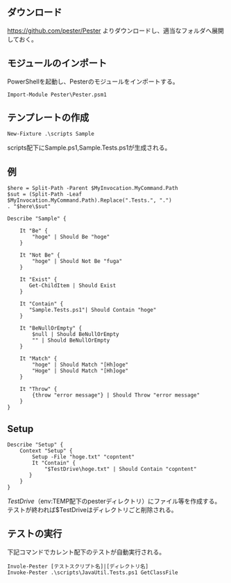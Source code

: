 ## ダウンロード
https://github.com/pester/Pester よりダウンロードし、適当なフォルダへ展開しておく。

## モジュールのインポート
PowerShellを起動し、Pesterのモジュールをインポートする。

	Import-Module Pester\Pester.psm1

## テンプレートの作成
	New-Fixture .\scripts Sample
scripts配下にSample.ps1,Sample.Tests.ps1が生成される。

## 例
	$here = Split-Path -Parent $MyInvocation.MyCommand.Path
	$sut = (Split-Path -Leaf $MyInvocation.MyCommand.Path).Replace(".Tests.", ".")
	. "$here\$sut"
	
	Describe "Sample" {
	
	    It "Be" {
	        "hoge" | Should Be "hoge"
	    }
	
	    It "Not Be" {
	        "hoge" | Should Not Be "fuga"
	    }
	
	    It "Exist" {
	       Get-ChildItem | Should Exist
	    }
	
	    It "Contain" {
	       "Sample.Tests.ps1"| Should Contain "hoge"
	    }
	
	    It "BeNullOrEmpty" {
	        $null | Should BeNullOrEmpty
	        "" | Should BeNullOrEmpty
	    }
	    
	    It "Match" {
	        "hoge" | Should Match "[Hh]oge"
	        "Hoge" | Should Match "[Hh]oge"
	    }
	
	    It "Throw" {
	        {throw "error message"} | Should Throw "error message"
	    }
	}
	
## Setup
	Describe "Setup" {
	    Context "Setup" {
	        Setup -File "hoge.txt" "copntent"
	        It "Contain" {
	            "$TestDrive\hoge.txt" | Should Contain "copntent"
	       }
	    }
	}
$TestDrive（$env:TEMP配下のpesterディレクトリ）にファイル等を作成する。
テストが終われば$TestDriveはディレクトリごと削除される。

## テストの実行
下記コマンドでカレント配下のテストが自動実行される。

    Invole-Pester [テストスクリプト名]|[ディレクトリ名]
	Invoke-Pester .\scripts\JavaUtil.Tests.ps1 GetClassFile